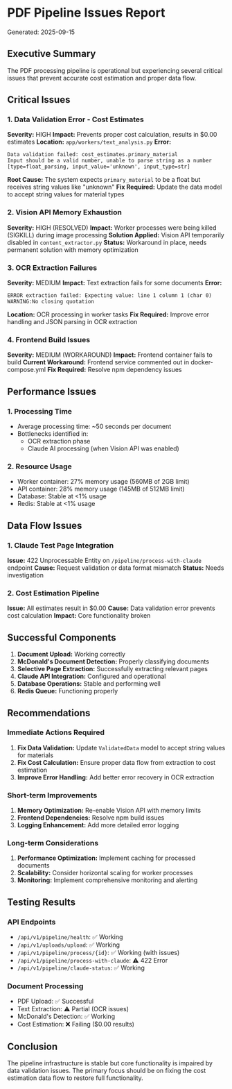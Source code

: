 # PDF Pipeline Issues Report

Generated: 2025-09-15

## Executive Summary

The PDF processing pipeline is operational but experiencing several critical issues that prevent accurate cost estimation and proper data flow.

## Critical Issues

### 1. Data Validation Error - Cost Estimates

**Severity:** HIGH
**Impact:** Prevents proper cost calculation, results in $0.00 estimates
**Location:** `app/workers/text_analysis.py`
**Error:**

```
Data validation failed: cost_estimates.primary_material
Input should be a valid number, unable to parse string as a number
[type=float_parsing, input_value='unknown', input_type=str]
```

**Root Cause:** The system expects `primary_material` to be a float but receives string values like "unknown"
**Fix Required:** Update the data model to accept string values for material types

### 2. Vision API Memory Exhaustion

**Severity:** HIGH (RESOLVED)
**Impact:** Worker processes were being killed (SIGKILL) during image processing
**Solution Applied:** Vision API temporarily disabled in `content_extractor.py`
**Status:** Workaround in place, needs permanent solution with memory optimization

### 3. OCR Extraction Failures

**Severity:** MEDIUM
**Impact:** Text extraction fails for some documents
**Error:**

```
ERROR extraction failed: Expecting value: line 1 column 1 (char 0)
WARNING:No closing quotation
```

**Location:** OCR processing in worker tasks
**Fix Required:** Improve error handling and JSON parsing in OCR extraction

### 4. Frontend Build Issues

**Severity:** MEDIUM (WORKAROUND)
**Impact:** Frontend container fails to build
**Current Workaround:** Frontend service commented out in docker-compose.yml
**Fix Required:** Resolve npm dependency issues

## Performance Issues

### 1. Processing Time

- Average processing time: ~50 seconds per document
- Bottlenecks identified in:
  - OCR extraction phase
  - Claude AI processing (when Vision API was enabled)

### 2. Resource Usage

- Worker container: 27% memory usage (560MB of 2GB limit)
- API container: 28% memory usage (145MB of 512MB limit)
- Database: Stable at <1% usage
- Redis: Stable at <1% usage

## Data Flow Issues

### 1. Claude Test Page Integration

**Issue:** 422 Unprocessable Entity on `/pipeline/process-with-claude` endpoint
**Cause:** Request validation or data format mismatch
**Status:** Needs investigation

### 2. Cost Estimation Pipeline

**Issue:** All estimates result in $0.00
**Cause:** Data validation error prevents cost calculation
**Impact:** Core functionality broken

## Successful Components

1. **Document Upload:** Working correctly
2. **McDonald's Document Detection:** Properly classifying documents
3. **Selective Page Extraction:** Successfully extracting relevant pages
4. **Claude API Integration:** Configured and operational
5. **Database Operations:** Stable and performing well
6. **Redis Queue:** Functioning properly

## Recommendations

### Immediate Actions Required

1. **Fix Data Validation:** Update `ValidatedData` model to accept string values for materials
2. **Fix Cost Calculation:** Ensure proper data flow from extraction to cost estimation
3. **Improve Error Handling:** Add better error recovery in OCR extraction

### Short-term Improvements

1. **Memory Optimization:** Re-enable Vision API with memory limits
2. **Frontend Dependencies:** Resolve npm build issues
3. **Logging Enhancement:** Add more detailed error logging

### Long-term Considerations

1. **Performance Optimization:** Implement caching for processed documents
2. **Scalability:** Consider horizontal scaling for worker processes
3. **Monitoring:** Implement comprehensive monitoring and alerting

## Testing Results

### API Endpoints

- `/api/v1/pipeline/health`: ✅ Working
- `/api/v1/uploads/upload`: ✅ Working
- `/api/v1/pipeline/process/{id}`: ✅ Working (with issues)
- `/api/v1/pipeline/process-with-claude`: ⚠️ 422 Error
- `/api/v1/pipeline/claude-status`: ✅ Working

### Document Processing

- PDF Upload: ✅ Successful
- Text Extraction: ⚠️ Partial (OCR issues)
- McDonald's Detection: ✅ Working
- Cost Estimation: ❌ Failing ($0.00 results)

## Conclusion

The pipeline infrastructure is stable but core functionality is impaired by data validation issues. The primary focus should be on fixing the cost estimation data flow to restore full functionality.
